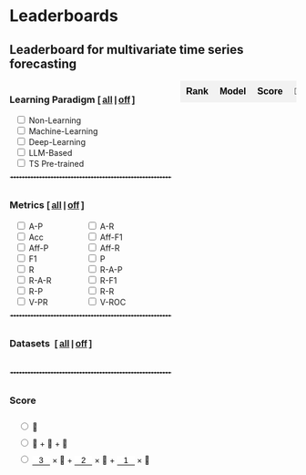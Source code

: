 # Leaderboards

<style>
  /* 基本表格样式 */
  table.my-table2 {
    width: 100%;
    border-collapse: collapse;
    font-family: Arial, sans-serif;
    border: none; /* 去除表格边框 */
    padding: 0;
    margin: 0;
  }

  /* 表头样式 */
  table.my-table2 th {
    background-color: #f2f2f2; /* 表头背景色（奇数行浅灰色） */
    color: black; /* 表头文字颜色 */
    font-weight: bold; /* 表头字体加粗 */
    padding: 10px; /* 调整表头内边距 */
    text-align: center; /* 居中对齐 */
    white-space: nowrap; /* 防止文本换行 */
    border: none;
  }

  /* 偶数行背景色 */
  table.my-table2 tr:nth-child(odd) {
    background-color: #ffffff; /* 偶数行背景色（白色） */
  }

  /* 奇数行背景色 */
  table.my-table2 tr:nth-child(even) {
    background-color: #f2f2f2; /* 奇数行背景色（浅灰色） */
  }

  /* 单元格样式 */
  table.my-table2 td {
    padding: 8px; /* 调整单元格内边距 */
    text-align: center; /* 居中对齐 */
    border: none; /* 去除单元格边框 */
    vertical-align: middle;
    /* white-space: nowrap; 防止文本换行 */
    /* overflow: hidden; 隐藏溢出内容
    text-overflow: ellipsis; 溢出内容显示省略号 */
    /* max-width: 200px; 设置单元格最大宽度
    position: relative; 设置相对定位以显示悬停内容 */
  }

  /* 第4列单独样式 */
  table.my-table2 tr td:nth-child(4) {
    /* max-width: 150px; 设置第4列单元格最大宽度 */
  }

  /* 第2列单独样式 */
  table.my-table2 tr td:nth-child(2) {
    /* max-width: 80px; 设置第2列单元格最大宽度 */
  }

  /* 第7列单独样式 */
  table.my-table2 tr td:nth-child(7) {
    /* max-width: 100px; 设置第7列单元格最大宽度 */
  }
  .table-container {
    width: 100%; /* Adjust width as needed */
    max-width: 100%; /* Ensure it doesn't exceed the container width */
    /* Adjust height as needed */
    overflow-x: auto; /* Enable horizontal scroll */
    overflow-y: hidden; /* Enable vertical scroll */
    padding-left: 0px;
  }
  .table-container {
    width: 80%; /* Adjust width as needed */
    /* max-width: 100%; Ensure it doesn't exceed the container width */
    /* Adjust height as needed */
    overflow-x: auto; /* Enable horizontal scroll */
    margin: auto;
    overflow-y: hidden; /* Enable vertical scroll */
    display: flex;
    justify-content: LEFT;
  }
  select {
    background-color: #f2f2f2; /* 表头背景色（奇数行浅灰色） */
    color: black; /* 表头文字颜色 */
    font-weight: bold; /* 表头字体加粗 */
    text-align: center; /* 居中对齐 */
    white-space: nowrap; /* 防止文本换行 */
    border: none;
    margin: auto;
  }
  select:focus {
    border: none; /* 确保选中时没有边框 */
    outline: none; /* 确保选中时没有黑框 */
  }
  option {
    padding: 5px, 0;
  }
  .checkbox-item {
    margin-left: 10px;
  }

  .main-container {
    display: flex;
    align-items: stretch; /* Stretch items to the same height */
    height: 100%;
  }
  .checkbox-container1 {
    display: grid;
    grid-template-columns: 1fr; /* 分为两列 */
    gap: 10px;
    padding-right: 20px; /* Add some space between checkboxes and table */
    overflow-y: auto; /* Enable vertical scroll if needed */
  }
  .checkbox-container {
    /* display: grid; */
    grid-template-columns: 0.7fr 0.7fr; 分为两列
    padding-right: 10px; /* Add some space between checkboxes and table */
    overflow-y: auto; /* Enable vertical scroll if needed */
  }
  .category h3 {
    display: flex;
    align-items: center;
  }

  .category {
    margin-bottom: 10px;
  }
  .checkbox-wrapper {
    display: flex;
    flex-direction: column;
    justify-content: flex-start;
    height: 100%;
    width: fit-content;
  }
  .article-entry h3 {
    margin: 0;
    margin-right: 6px;
  }
  .all-checkbox {
    display: flex;
    align-items: center;
    margin-bottom: 10px; /* 在 "All" 复选框和其他复选框之间添加一些间距 */
  }
  .checkbox-wrapper-metrics{
    display: grid;
    grid-template-columns: 1fr 1fr; /* 设置为两列 */
    gap: 0;
    width: 250px; /* 根据需要调整宽度 */
  }
  .checkbox-wrapper1 {
    display: grid;
    grid-template-columns: 1fr;
    width: 250px;
  }

  .checkbox-wrapper2 {
    display: grid;
    grid-template-columns: 1.5fr 1.5fr 1.5fr 1.5fr;
    width: 260px;
  }
  .checkbox-wrapper3 {
    display: grid;
    grid-template-columns: 1;
    width: 100%;
  }
  .checkbox-wrapper3 .checkbox-item {
    margin-left: 15px;
    margin-top: 10px;
  }
  .category h3 {
    display: flex;
    align-items: baseline;
  }
  input[type='number'] {
    border: none; /* 去掉边框 */
    border-bottom: 1px solid #000; /* 底部添加一条横线 */
    outline: none;
    padding: 0px;
    /* padding-right: 0px;  */

    width: 31px;
    font-size: 14px;
    /* text-align:right; */
    text-align: center;
  }
  input::-webkit-outer-spin-button,
  input::-webkit-inner-spin-button {
    -webkit-appearance: none;
  }
  input[type='number'] {
    -moz-appearance: textfield;
  }

  .sticky-col {
    background-color: white;
    position: sticky;
    left: 0; /* 固定在左侧 */
    z-index: 1; /* 设定堆叠顺序 */
    /* box-shadow: rgba(0, 0, 0, 0.4) -2px 0px 3px -1px; */
  }
  /* 确保交叉单元格的堆叠顺序 */
  .sticky-col-header {
    z-index: 3;
  }
  .sticky-th {
    position: sticky;
    top: 0; /* 固定在顶部 */
    z-index: 2; /* 设定堆叠顺序 */
  }
  .double-underline {
    position: relative;
    display: inline-block;
    /* font: inherit; 继承父元素的字体样式 */
  }
  .double-underline::after,
  .double-underline::before {
    content: '';
    position: absolute;
    left: 0;
    right: 0;
    height: 1px; /* 下划线的厚度 */
    background-color: black; /* 下划线的颜色 */
  }
  .double-underline::before {
    bottom: 3px; /* 第一条下划线的位置 */
  }
  .double-underline::after {
    bottom: 0px; /* 第二条下划线的位置 */
  }
  .sticky-col2 {
    position: sticky;
    left: 36px; /* 根据第一列的宽度设置 */
    z-index: 1;
    background-color: #fff;
  }
  .sticky-col2::after {
    content: '';
    position: absolute;
    top: 0;
    right: 0px; /* 调整阴影位置 */
    width: 5px;
    height: 105%;
    box-shadow: 2px 0 3px -2px rgba(0, 0, 0, 0.4); /* 右侧阴影 */
  }
</style>

## Leaderboard for multivariate time series forecasting

<div class="main-container" id="main-container-full">
  <div class="checkbox-wrapper">
    <div class="checkbox-container" id="dataset-container-mul-type-full">
      <div class="category" style="margin-bottom:0px;width: 300px;">
        <h3>
          <input type="checkbox" id="select-all-type-full" style='display:none' onchange="toggleCategory('Type','full', this.checked)">
          Learning Paradigm
          <b style="font: 16px 'Microsoft YaHei', Verdana, sans-serif; font-weight:bold"> [<a href="javascript:void(0);" onclick="toggleCategory('Type','full', true)" style="padding:0 3px">all</a>|<a href="javascript:void(0);" onclick="toggleCategory('Type','full', false)" style="padding:0 3px">off</a>]</b>
        </h3>
        <div class="checkbox-wrapper1">
          <div class="checkbox-item">
            <input type="checkbox" id="Type-full/Non-Learning-Model" onchange="handleChildCheckboxChange(event)" class="checkbox-Type-full">
            <label for="Type-full/Non-Learning-Model">Non-Learning</label>
          </div>
          <div class="checkbox-item">
            <input type="checkbox" id="Type-full/Machine-Learning-Model" onchange="handleChildCheckboxChange(event)" class="checkbox-Type-full">
            <label for="Type-full/Machine-Learning-Model" >Machine-Learning</label>
          </div>
          <div class="checkbox-item">
            <input type="checkbox" id="Type-full/Deep-Learning-Model" onchange="handleChildCheckboxChange(event)" class="checkbox-Type-full">
            <label for="Type-full/Deep-Learning-Model">Deep-Learning</label>
          </div>
          <div class="checkbox-item">
            <input type="checkbox" id="Type-full/LLM-Based-Model" onchange="handleChildCheckboxChange(event)" class="checkbox-Type-full">
            <label for="Type-full/LLM-Based-Model">LLM-Based</label>
          </div>
          <div class="checkbox-item">
            <input type="checkbox" id="Type-full/Pre-trained-Model" onchange="handleChildCheckboxChange(event)" class="checkbox-Type-full">
            <label for="Type-full/Pre-trained-Model">TS Pre-trained</label>
          </div>
        </div>
      </div>
    </div>
     <div style='width:95%'>
      <hr style="border:1px dashed #ddd">
    </div>
    <div class="checkbox-container" id="dataset-container-mul-up-full">
      <div class="category" style="margin-bottom:0px">
        <h3>
          <input type="checkbox" id="select-all-Metrics-full" style='display:none' onchange="toggleCategory('Metrics','full', this.checked)">
          Metrics
          <b style="font: 16px 'Microsoft YaHei', Verdana, sans-serif; font-weight:bold"> [<a href="javascript:void(0);" onclick="toggleCategory('Metrics','full', true)" style="padding:0 3px">all</a>|<a href="javascript:void(0);" onclick="toggleCategory('Metrics','full', false)" style="padding:0 3px">off</a>]</b>
        </h3>
        <div class="checkbox-wrapper-metrics">
          <div class="checkbox-item">
            <input type="checkbox" id="Metrics-full/A-P" onchange="handleChildCheckboxChange(event)" class="checkbox-Metrics-full">
            <label for="Metrics-full/A-P">A-P</label>
          </div>
          <div class="checkbox-item">
            <input type="checkbox" id="Metrics-full/A-R" onchange="handleChildCheckboxChange(event)" class="checkbox-Metrics-full">
            <label for="Metrics-full/A-R">A-R</label>
          </div>
          <div class="checkbox-item">
            <input type="checkbox" id="Metrics-full/Acc" onchange="handleChildCheckboxChange(event)" class="checkbox-Metrics-full">
            <label for="Metrics-full/Acc">Acc</label>
          </div>
          <div class="checkbox-item">
            <input type="checkbox" id="Metrics-full/Aff-F1" onchange="handleChildCheckboxChange(event)" class="checkbox-Metrics-full">
            <label for="Metrics-full/Aff-F1">Aff-F1</label>
          </div>
          <div class="checkbox-item">
            <input type="checkbox" id="Metrics-full/Aff-P" onchange="handleChildCheckboxChange(event)" class="checkbox-Metrics-full">
            <label for="Metrics-full/Aff-P">Aff-P</label>
          </div>
          <div class="checkbox-item">
            <input type="checkbox" id="Metrics-full/Aff-R" onchange="handleChildCheckboxChange(event)" class="checkbox-Metrics-full">
            <label for="Metrics-full/Aff-R">Aff-R</label>
          </div>
          <div class="checkbox-item">
            <input type="checkbox" id="Metrics-full/F1" onchange="handleChildCheckboxChange(event)" class="checkbox-Metrics-full">
            <label for="Metrics-full/F1">F1</label>
          </div>
          <div class="checkbox-item">
            <input type="checkbox" id="Metrics-full/P" onchange="handleChildCheckboxChange(event)" class="checkbox-Metrics-full">
            <label for="Metrics-full/P">P</label>
          </div>
          <div class="checkbox-item">
            <input type="checkbox" id="Metrics-full/R" onchange="handleChildCheckboxChange(event)" class="checkbox-Metrics-full">
            <label for="Metrics-full/R">R</label>
          </div>
          <div class="checkbox-item">
            <input type="checkbox" id="Metrics-full/R-A-P" onchange="handleChildCheckboxChange(event)" class="checkbox-Metrics-full">
            <label for="Metrics-full/R-A-P">R-A-P</label>
          </div>
          <div class="checkbox-item">
            <input type="checkbox" id="Metrics-full/R-A-R" onchange="handleChildCheckboxChange(event)" class="checkbox-Metrics-full">
            <label for="Metrics-full/R-A-R">R-A-R</label>
          </div>
          <div class="checkbox-item">
            <input type="checkbox" id="Metrics-full/R-F1" onchange="handleChildCheckboxChange(event)" class="checkbox-Metrics-full">
            <label for="Metrics-full/R-F1">R-F1</label>
          </div>
          <div class="checkbox-item">
            <input type="checkbox" id="Metrics-full/R-P" onchange="handleChildCheckboxChange(event)" class="checkbox-Metrics-full">
            <label for="Metrics-full/R-P">R-P</label>
          </div>
          <div class="checkbox-item">
            <input type="checkbox" id="Metrics-full/R-R" onchange="handleChildCheckboxChange(event)" class="checkbox-Metrics-full">
            <label for="Metrics-full/R-R">R-R</label>
          </div>
          <div class="checkbox-item">
            <input type="checkbox" id="Metrics-full/V-PR" onchange="handleChildCheckboxChange(event)" class="checkbox-Metrics-full">
            <label for="Metrics-full/V-PR">V-PR</label>
          </div>
          <div class="checkbox-item">
            <input type="checkbox" id="Metrics-full/V-ROC" onchange="handleChildCheckboxChange(event)" class="checkbox-Metrics-full">
            <label for="Metrics-full/V-ROC">V-ROC</label>
          </div>
        </div>
      </div>
    </div>
    <div style='width:95%'>
      <hr style="border:1px dashed #ddd">
    </div>
    <div id='all-full'>
      <div class='checkbox-container'>
        <div class="all-checkbox">
          <!-- <input type="checkbox" id="select-all" onclick="toggleSelectAll(this.checked,'full')" style="display:none"> -->
          <label for="select-all">
            <h3 style="white-space:nowrap">Datasets
              <b style="font: 16px 'Microsoft YaHei', Verdana, sans-serif; font-weight:bold"> [<a href="javascript:void(0);" onclick="toggleSelectAll(true,'full')" style="padding:0 3px">all</a>|<a href="javascript:void(0);" onclick="toggleSelectAll(false,'full')" style="padding:0 3px">off</a>]</b>
            </h3>
          </label>
        </div>
      </div>
      <div class="checkbox-container" id="dataset-container-full"></div>
    </div>
    <div style='width:95%'>
      <hr style="border:1px dashed #ddd">
    </div>
    <!-- Forecasting Horizons -->
    <!-- <div class="checkbox-container1" id="dataset-container-mul-down">
      <div class="category" style="margin-bottom:0px">
        <h3>
          <input type="checkbox" id="select-all-Horizons-full" style='display:none' onchange="toggleCategory('Horizons', this.checked)">
          Forecasting Horizons
          <b style="font: 16px 'Microsoft YaHei', Verdana, sans-serif; font-weight:bold"> [<a href="javascript:void(0);" onclick="toggleCategory('Horizons','full', true)" style="padding:0 3px">all</a>|<a href="javascript:void(0);" onclick="toggleCategory('Horizons','full', false)" style="padding:0 3px">off</a>]</b>
        </h3>
        <div class="checkbox-wrapper2">
          <div class="checkbox-item">
            <input type="checkbox" id="Horizons-full/96" onchange="handleChildCheckboxChange(event)" class="checkbox-Horizons-full">
            <label for="Horizons/96">96</label>
          </div>
          <div class="checkbox-item">
            <input type="checkbox" id="Horizons-full/192" onchange="handleChildCheckboxChange(event)" class="checkbox-Horizons-full">
            <label for="Horizons/192">192</label>
          </div>
          <div class="checkbox-item">
            <input type="checkbox" id="Horizons-full/336" onchange="handleChildCheckboxChange(event)" class="checkbox-Horizons-full">
            <label for="Horizons/336">336</label>
          </div>
          <div class="checkbox-item">
            <input type="checkbox" id="Horizons-full/720" onchange="handleChildCheckboxChange(event)" class="checkbox-Horizons-full">
            <label for="Horizons/720">720</label>
          </div>
        </div>
      </div>
    </div>
    <div style='width:95%'>
      <hr style="border:1px dashed #ddd">
    </div> -->
    <div class="checkbox-container1" id="dataset-container-mul-down1">
      <div class="category" style="margin-bottom:0px">
        <h3>
          <input type="checkbox" id="select-all-Score-full" style='display:none' onchange="toggleCategory('Score','full', this.checked)">
          Score
        </h3>
        <div class="checkbox-wrapper3">
          <div class="checkbox-item">
            <input type="radio" id="Score-full/1" value="Score/1" onchange="handleChildCheckboxChange(event)" class="checkbox-Score-full">
            <label for="Score/1">🥇</label>
          </div>
          <div class="checkbox-item">
            <input type="radio" id="Score-full/2" value="Score/2" onchange="handleChildCheckboxChange(event)" class="checkbox-Score-full">
            <label for="Score/2">🥇 + 🥈 + 🥉</label>
          </div>
          <div class="checkbox-item" style="flex-wrap:nowrap;">
            <input type="radio" id="Score-full/3" value="Score/3" onchange="handleChildCheckboxChange(event)" class="checkbox-Score-full">
            <label for="Score/3">
            <input type="number" id="score-full/3/1" name="score/3/1" value="3" oninput="validateInput(this)"> × 🥇 + 
            <input type="number" id="score-full/3/2" name="score/3/2" value="2" oninput="validateInput(this)"> × 🥈 + 
            <input type="number" id="score-full/3/3" name="score/3/3" value="1" oninput="validateInput(this)"> × 🥉</label>
          </div>
        </div>
      </div>
    </div>
  </div>
  <div style="width:100%;margin-top: 0;" class="table-container" id='table-container-mul'>
    <table id="full" class="my-table2">
      <thead>
        <tr>
          <th>Rank</th>
          <th>Model</th>
          <!-- <th>Parameters</th> -->
          <th>Score</th>
          <th>🥇</th>
          <th>🥈</th>
          <th>🥉</th>
          <th>Paper</th>
          <th>Publication</th>
          <th>Year</th>
        </tr>
      </thead>
      <tbody>
      </tbody>
    </table>
  </div>
</div>

### Rules:

- For multivariate forecasting algorithms, we consider 25 datasets and 2 error metrics, i.e., MAE and MSE. For each dataset, we consider 4 forecasting horizons. This gives 200 (25 _ 4 _ 2) unique evaluation settings ([click here](../200seetings) for details), [click here](./#Multivariate-forecasting-results) to see the detailed results, [click here](./MTSF_RESULTS.csv) to download detailed evaluation results for each of the 25 multivariate time series.

- For each forecasting algorithm, we count the number of times that the algorithm receives the gold, silver, and bronze medals, i.e., having the lowest, 2nd lowest, and 3rd lowest errors, shown as 🥇, 🥈, and 🥉, respectively.

- We provide three different types of scores for ranking the forecasting algorithms. First, the scores equal to the numbers of gold medals. Second, the scores are the sum of the numbers of gold, silver, and bronze medals. Third, the scores are the weighted sum of the gold, silver, and bronze medals, where the weights can be customized. The larger the score, the higher the ranking.
- Profile1 refers to a subset of ten datasets commonly used in recent literature, including Electricity, ETTm1, ETTm2, ETTh1, ETTh2, Traffic, Solar, Weather, ILI, and Exchange.

<div style="height:30px"></div>

### Multivariate forecasting results

<div style="height:10px"></div>

<style>
  .sticky-col {
    background-color: white;
    position: sticky;
    left: 0; /* 固定在左侧 */
    z-index: 1; /* 设定堆叠顺序 */
    /* box-shadow: rgba(0, 0, 0, 0.4) -2px 0px 3px -1px; */
  }
  /* 确保交叉单元格的堆叠顺序 */
  .sticky-col-header {
    z-index: 3;
  }
  .sticky-th {
    position: sticky;
    top: 0; /* 固定在顶部 */
    z-index: 2; /* 设定堆叠顺序 */
  }
  .double-underline {
    position: relative;
    display: inline-block;
    /* font: inherit; 继承父元素的字体样式 */
  }
  .double-underline::after,
  .double-underline::before {
    content: '';
    position: absolute;
    left: 0;
    right: 0;
    height: 1px; /* 下划线的厚度 */
    background-color: black; /* 下划线的颜色 */
  }
  .double-underline::before {
    bottom: 3px; /* 第一条下划线的位置 */
  }
  .double-underline::after {
    bottom: 0px; /* 第二条下划线的位置 */
  }
  .sticky-col2 {
    position: sticky;
    left: 36px; /* 根据第一列的宽度设置 */
    z-index: 1;
    background-color: #fff;
  }
  .sticky-col2::after {
    content: '';
    position: absolute;
    top: 0;
    right: 0px; /* 调整阴影位置 */
    width: 5px;
    height: 105%;
    box-shadow: 2px 0 3px -2px rgba(0, 0, 0, 0.4); /* 右侧阴影 */
  }
</style>

<div class="main-container">
  <div style="width:100%;overflow-y:auto;height:800px" class="table-container">
    <table id="multivariateTable211" class="my-table2">
      <thead>
      </thead>
      <tbody>
      </tbody>
    </table>
  </div>
</div>

<script src="https://cdnjs.cloudflare.com/ajax/libs/PapaParse/5.3.0/papaparse.min.js"></script>
<script src='./modelMetricsDashboard.js'></script>

<script>
  loadDataAndInitializeSettings(['full'])
</script>
